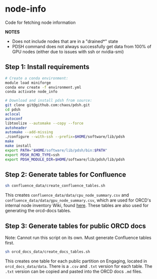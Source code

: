 # node-info
Code for fetching node information

**NOTES**
- Does not include nodes that are in a "drained*" state
- PDSH command does not always successfully get data from 100% of GPU nodes
  (either due to issues with ssh or nvidia-smi)

<!-- 
TODO:
- Make GPU and CPU memory syntax consistent (add MiB)
-->

## Step 1: Install requirements

```bash
# Create a conda environment:
module load miniforge
conda env create -f environment.yml
conda activate node_info

# Download and install pdsh from source:
git clone git@github.com:chaos/pdsh.git
cd pdsh
aclocal
autoconf
libtoolize --automake --copy --force
autoheader
automake --add-missing
./configure --with-ssh --prefix=$HOME/software/lib/pdsh
make
make install
export PATH="$HOME/software/lib/pdsh/bin:$PATH"
export PDSH_RCMD_TYPE=ssh
export PDSH_MODULE_DIR=$HOME/software/lib/pdsh/lib/pdsh
```

## Step 2: Generate tables for Confluence

```bash
sh confluence_data/create_confluence_tables.sh
```

This creates `confluence_data/data/cpu_node_summary.csv` and
`confluence_data/data/gpu_node_summary.csv`, which are used for ORCD's internal
node inventory Wiki, found
[here](https://wikis.mit.edu/confluence/pages/viewpage.action?pageId=290272243).
These tables are also used for generating the orcd-docs tables.

## Step 3: Generate tables for public ORCD docs

Note: Cannot run this script on its own. Must generate Confluence tables first.

```bash
sh orcd_docs_data/create_docs_tables.sh
```

This creates one table for each public partition on Engaging, located in
`orcd_docs_data/data`. There is a `.csv` and `.txt` version for each table. The
`.txt` version can be copied and pasted into the ORCD docs `.md` files.
